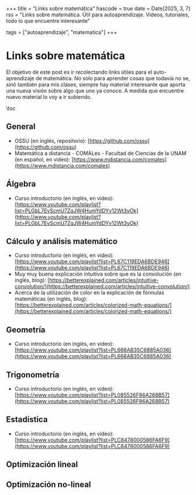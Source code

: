 +++
title = "Links sobre matemática"
hascode = true
date = Date(2025, 3, 7)
rss = "Links sobre matemática. Útil para autoaprendizaje. Videos, tutoriales, todo lo que encuentre interesante"

tags = ["autoaprendizaje", "matematica"]
+++

# Links sobre matemática
El objetivo de este post es ir recolectando links útiles para el auto-aprendizaje de matemática. No solo para aprender cosas que todavía no se, sinó también para mis clases, siempre hay material interesante que aporta una nueva visión sobre algo que uno ya conoce. A medida que encuentre nuevo material lo voy a ir subiendo.

\toc

## General
 * OSSU (en inglés, repositorio): [https://github.com/ossu](https://github.com/ossu)
 * Matemática a distancia - COMALes - Facultad de Ciencias de la UNAM (en español, en video): [https://www.mdistancia.com/comales](https://www.mdistancia.com/comales)

## Álgebra

 * Curso introductorio (en inglés, en video): [https://www.youtube.com/playlist?list=PLGbL7EvScmU7ZqJW4HumYdDYv12Wt3yOk](https://www.youtube.com/playlist?list=PLGbL7EvScmU7ZqJW4HumYdDYv12Wt3yOk)

## Cálculo y análisis matemático

 * Curso introductorio (en inglés, en video): [https://www.youtube.com/playlist?list=PL67C119EDA6BDE946](https://www.youtube.com/playlist?list=PL67C119EDA6BDE946)
 * Muy muy buena explicación intuitiva sobre que es la convolución (en inglés, blog): [https://betterexplained.com/articles/intuitive-convolution/](https://betterexplained.com/articles/intuitive-convolution/)
 * Acerca de la utilización de color en la explicación de fórmulas matemáticas (en inglés, blog): [https://betterexplained.com/articles/colorized-math-equations/](https://betterexplained.com/articles/colorized-math-equations/)

## Geometría

 * Curso introductorio (en inglés, en video): [https://www.youtube.com/playlist?list=PL668AB35C6885A036](https://www.youtube.com/playlist?list=PL668AB35C6885A036)

## Trigonometría

 * Curso introductorio (en inglés, en video): [https://www.youtube.com/playlist?list=PL085526F86A268B57](https://www.youtube.com/playlist?list=PL085526F86A268B57)

## Estadística

 * Curso introductorio (en inglés, en video): [https://www.youtube.com/playlist?list=PLC8478000586FA6F9](https://www.youtube.com/playlist?list=PLC8478000586FA6F9)

## Optimización lineal

## Optimización no-lineal